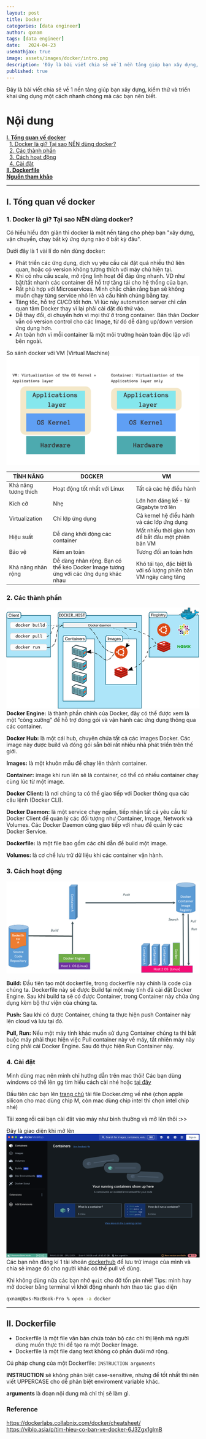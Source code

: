 ```yaml
---
layout: post
title: Docker
categories: [data engineer]
author: qxnam
tags: [data engineer]
date:   2024-04-23
usemathjax: true
image: assets/images/docker/intro.png
description: 'Đây là bài viết chia sẻ về 1 nền tảng giúp bạn xây dựng, kiểm thử và triển khai ứng dụng một cách nhanh chóng mà các bạn nên biết.'
published: true
---
```



Đây là bài viết chia sẻ về 1 nền tảng giúp bạn xây dựng, kiểm thử và triển khai ứng dụng một cách nhanh chóng mà các bạn nên biết.

# Nội dung
**[I. Tổng quan về docker](#overview)** <br>
&nbsp;&nbsp;[1. Docker là gì? Tại sao NÊN dùng docker?](#what-why) <br>
&nbsp;&nbsp;[2. Các thành phần](#elements) <br>
&nbsp;&nbsp;[3. Cách hoạt động](#how) <br>
&nbsp;&nbsp;[4. Cài đặt](#setup) <br>
**[II. Dockerfile](#dockerfile)** <br>
**[Nguồn tham khảo](#reference)** <br>

---
## I. Tổng quan về docker
<a id="intro"></a>

### 1. Docker là gì? Tại sao NÊN dùng docker?
<a id="what-why"></a>
Có hiểu hiểu đơn giản thì docker là một nền tảng cho phép bạn "xây dựng, vận chuyển, chạy bất kỳ ứng dụng nào ở bất kỳ đâu".

Dưới đây là 1 vài lí do nên dùng docker:
- Phát triển các ứng dụng, dịch vụ yêu cầu cài đặt quá nhiều thứ liên quan, hoặc có version không tương thích với máy chủ hiện tại.
- Khi có nhu cầu scale, mở rộng linh hoạt để đáp ứng nhanh. VD như bật/tắt nhanh các container để hỗ trợ tăng tải cho hệ thống của bạn.
- Rất phù hợp với Microservices. Mình chắc chắn rằng bạn sẽ không muốn chạy từng service nhỏ lên và cấu hình chúng bằng tay.
- Tăng tốc, hỗ trợ CI/CD tốt hơn. Vì lúc này automation server chỉ cần quan tâm Docker thay vì lại phải cài đặt đủ thứ vào.
- Dễ thay đổi, di chuyển hơn vì mọi thứ ở trong container. Bản thân Docker vẫn có version control cho các Image, từ đó dễ dàng up/down version ứng dụng hơn.
- An toàn hơn vì mỗi container là một môi trường hoàn toàn độc lập với bên ngoài.

So sánh docker với VM (Virtual Machine)
![](/assets/images/docker/DockerVsVM.png)

|TÍNH NĂNG|DOCKER|VM|
|---|---|---|
|Khả năng tương thích|Hoạt động tốt nhất với Linux|Tất cả các hệ điều hành|
|Kích cỡ|Nhẹ|Lớn hơn đáng kể - từ Gigabyte trở lên|
|Virtualization|Chỉ lớp ứng dụng|Cả kernel hệ điều hành và các lớp ứng dụng|
|Hiệu suất|Dễ dàng khởi động các container|Mất nhiều thời gian hơn để bắt đầu một phiên bản VM|
|Bảo vệ|Kém an toàn|Tương đối an toàn hơn|
|Khả năng nhân rộng|Dễ dàng nhân rộng. Bạn có thể kéo Docker Image tương ứng với các ứng dụng khác nhau|Khó tái tạo, đặc biệt là với số lượng phiên bản VM ngày càng tăng|

### 2. Các thành phần
<a id="elements"></a>
![architecture](/assets/images/docker/architecture.png)
**Docker Engine:** là thành phần chính của Docker, đây có thể được xem là một “công xưởng” để hỗ trợ đóng gói và vận hành các ứng dụng thông qua các container.

**Docker Hub:** là một cái hub, chuyên chứa tất cả các images Docker. Các image này được build và đóng gói sẵn bởi rất nhiều nhà phát triển trên thế giới.

**Images:** là một khuôn mẫu để chạy lên thành container.

**Container:** image khi run lên sẽ là container, có thể có nhiều container chạy cùng lúc từ một image.

**Docker Client:** là nơi chúng ta có thể giao tiếp với Docker thông qua các câu lệnh (Docker CLI).

**Docker Daemon:** là một service chạy ngầm, tiếp nhận tất cả yêu cầu từ Docker Client để quản lý các đối tượng như Container, Image, Network và Volumes. Các Docker Daemon cũng giao tiếp với nhau để quản lý các Docker Service.

**Dockerfile:** là một file bao gồm các chỉ dẫn để build một image.

**Volumes:** là cơ chế lưu trữ dữ liệu khi các container vận hành.

### 3. Cách hoạt động
<a id="how"></a>
![](/assets/images/docker/hoatdong.png)

**Build:** Đầu tiên tạo một dockerfile, trong dockerfile này chính là code của chúng ta. Dockerfile này sẽ được Build tại một máy tính đã cài đặt Docker Engine. Sau khi build ta sẽ có được Container, trong Container này chứa ứng dụng kèm bộ thư viện của chúng ta.

**Push:** Sau khi có được Container, chúng ta thực hiện push Container này lên cloud và lưu tại đó.

**Pull, Run:** Nếu một máy tính khác muốn sử dụng Container chúng ta thì bắt buộc máy phải thực hiện việc Pull container này về máy, tất nhiên máy này cũng phải cài Docker Engine. Sau đó thực hiện Run Container này.

### 4. Cài đặt
<a id="setup"></a>
Mình dùng mac nên mình chỉ hướng dẫn trên mac thôi! Các bạn dùng windows có thể lên gg tìm hiểu cách cài nhé hoặc <a href="https://viblo.asia/p/cai-dat-docker-tren-windows-10-3Q75w6gelWb">tại đây</a>

Đầu tiên các bạn lên <a href="https://docs.docker.com/desktop/install/mac-install/">trang chủ</a> tải file Docker.dmg về nhé (chọn apple silicon cho mac dùng chip M, còn mac dùng chip intel thì chọn intel chip nhé)

Tải xong rồi cái bạn cài đăt vào máy như bình thường và mở lên thôi :>>

Đây là giao diện khi mở lên
![](/assets/images/docker/main_screen.png)
Các bạn nên đăng kí 1 tài khoản <a href="https://hub.docker.com/">dockerhub</a> để lưu trữ image của mình và chia sẻ image đó cho người khác có thể pull về dùng.

Khi không dùng nữa các bạn nhớ `quit` cho đỡ tốn pin nhé!
Tips: mình hay mở docker bằng terminal vì khởi động nhanh hơn thao tác giao diện
```bash
qxnam@Qxs-MacBook-Pro % open -a docker
```
---
## II. Dockerfile
<a id="dockerfile"></a>
- Dockerfile là một file văn bản chứa toàn bộ các chỉ thị lệnh mà người dùng muốn thực thi để tạo ra một Docker Image.
- Dockerfile là một file dạng text không có phần đuôi mở rộng.

Cú pháp chung của một Dockerfile: `INSTRUCTION arguments`

**INSTRUCTION** sẽ không phân biệt case-sensitive, nhưng để tốt nhất thì nên viết UPPERCASE cho dễ phân biệt enviroment variable khác.

**arguments** là đoạn nội dung mà chỉ thị sẽ làm gì.

### Reference
<a id="reference"></a>
https://dockerlabs.collabnix.com/docker/cheatsheet/
https://viblo.asia/p/tim-hieu-co-ban-ve-docker-6J3Zgx1glmB
